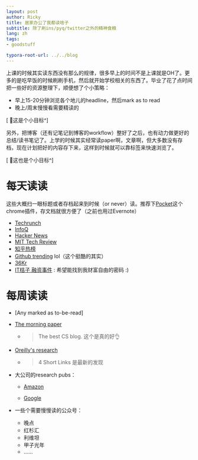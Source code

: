 ```yaml
---
layout: post
author: Ricky
title: 居家办公了我都读啥子
subtitle: 除了刷ins/pyq/twitter之外的精神食粮
lang: zh
tags: 
- goodstuff

typora-root-url: ../../blog
---
```




上课的时候其实读东西没有那么的规律，很多早上的时间不是上课就是OH了。更多的是吃早饭的时候刷刷手机，然后就开始学校相关的东西了。毕业了花了点时间把一些好的资源整理下，顺便想了个小策略：

- 早上15-20分钟浏览各个地儿的headline，然后mark as to read
- 晚上/周末慢慢看需要精读的

[​​ 🚀这是个小目标^]



另外，把博客（还有记笔记到博客的workflow）整好了之后，也有动力做更好的总结/读书笔记了。上学的时候其实经常读paper啊，文章啊，但大多数没有存档，现在计划把好的内容存下来，这样到时候就可以靠标签来快速浏览了。

[ 🚀这也是个小目标^]



# 每天读读

这些大概扫一眼标题或者存档起来到时候（or never）读。推荐下[Pocket](https://chrome.google.com/webstore/detail/save-to-pocket/niloccemoadcdkdjlinkgdfekeahmflj)这个chrome插件，存文档就很方便了（之前也用过Evernote）

- [Techrunch](https://techcrunch.com/)
- [InfoQ](https://www.infoq.com/)
- [Hacker News]( https://news.ycombinator.com/)
- [MIT Tech Review](  https://www.technologyreview.com/)
- [知乎热榜]( https://www.zhihu.com/hot)
- [Github trending](https://github.com/trending?since=daily) lol（这个挺酷的其实）
- [36Kr](https://36kr.com/) 
- [IT桔子 融资事件](https://www.itjuzi.com/bulletin) : 希望能找到我财富自由的密码 :) 





# 每周读读

- [Any marked as to-be-read]

- [The morning paper](https://blog.acolyer.org/) 

  - >  The best CS blog. 这个是真的好👌

- [Oreilly's research]( https://www.oreilly.com/radar/)

  - >  4 Short Links 是最新的发现

- 大公司的research pubs：

  - [Amazon](https://www.amazon.science/)

  - [Google](https://research.google/) 

    

- 一些个需要慢慢读的公众号：

  - 晚点
  - 红杉汇
  - 利维坦
  - 甲子光年
  - ……





